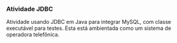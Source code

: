 ### Atividade JDBC
Atividade usando JDBC em Java para integrar MySQL, com classe executável para testes. Esta está ambientada como um sistema de operadora telefônica.
